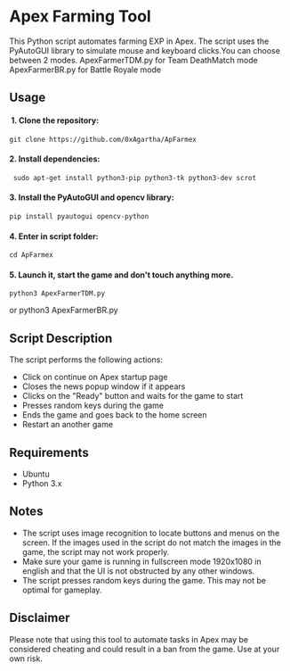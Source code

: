 # Apex Farming Tool

This Python script automates farming EXP in Apex. The script uses the PyAutoGUI library to simulate mouse and keyboard clicks.You can choose between 2 modes.
ApexFarmerTDM.py for Team DeathMatch mode
ApexFarmerBR.py for Battle Royale mode

## Usage

####  1. Clone the repository:
    git clone https://github.com/0xAgartha/ApFarmex

#### 2. Install dependencies:
     sudo apt-get install python3-pip python3-tk python3-dev scrot

#### 3. Install the PyAutoGUI and opencv library: 
    pip install pyautogui opencv-python
    
#### 4. Enter in script folder:
    cd ApFarmex
    
#### 5. Launch it, start the game and don't touch anything more.  
    python3 ApexFarmerTDM.py
or
    python3 ApexFarmerBR.py


## Script Description

The script performs the following actions:
- Click on continue on Apex startup page
- Closes the news popup window if it appears
- Clicks on the "Ready" button and waits for the game to start
- Presses random keys during the game
- Ends the game and goes back to the home screen
- Restart an another game

## Requirements

- Ubuntu
- Python 3.x

## Notes

- The script uses image recognition to locate buttons and menus on the screen. If the images used in the script do not match the images in the game, the script may not work properly.
- Make sure your game is running in fullscreen mode 1920x1080 in english and that the UI is not obstructed by any other windows.
- The script presses random keys during the game. This may not be optimal for gameplay.

## Disclaimer

Please note that using this tool to automate tasks in Apex may be considered cheating and could result in a ban from the game. 
Use at your own risk.


